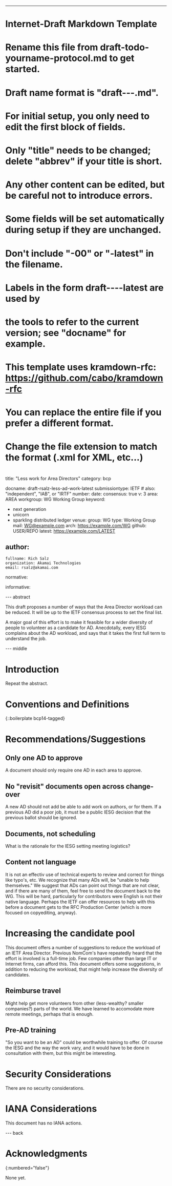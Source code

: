 ---
###
# Internet-Draft Markdown Template
#
# Rename this file from draft-todo-yourname-protocol.md to get started.
# Draft name format is "draft-<yourname>-<workgroup>-<name>.md".
#
# For initial setup, you only need to edit the first block of fields.
# Only "title" needs to be changed; delete "abbrev" if your title is short.
# Any other content can be edited, but be careful not to introduce errors.
# Some fields will be set automatically during setup if they are unchanged.
#
# Don't include "-00" or "-latest" in the filename.
# Labels in the form draft-<yourname>-<workgroup>-<name>-latest are used by
# the tools to refer to the current version; see "docname" for example.
#
# This template uses kramdown-rfc: https://github.com/cabo/kramdown-rfc
# You can replace the entire file if you prefer a different format.
# Change the file extension to match the format (.xml for XML, etc...)
#
###
title: "Less work for Area Directors"
category: bcp

docname: draft-rsalz-less-ad-work-latest
submissiontype: IETF  # also: "independent", "IAB", or "IRTF"
number:
date:
consensus: true
v: 3
area: AREA
workgroup: WG Working Group
keyword:
 - next generation
 - unicorn
 - sparkling distributed ledger
venue:
  group: WG
  type: Working Group
  mail: WG@example.com
  arch: https://example.com/WG
  github: USER/REPO
  latest: https://example.com/LATEST

author:
 -
    fullname: Rich Salz
    organization: Akamai Technologies
    email: rsalz@akamai.com

normative:

informative:


--- abstract

This draft proposes a number of ways that the Area Director workload can
be reduced. It will be up to the IETF consensus process to set the final
list.

A major goal of this effort is to make it feasible for a wider diversity
of people to volunteer as a candidate for AD. Anecdotally, every IESG
complains about the AD workload, and says that it takes the first
full term to understand the job.


--- middle

# Introduction

Repeat the abstract.

# Conventions and Definitions

{::boilerplate bcp14-tagged}

# Recommendations/Suggestions

## Only one AD to approve

A document should only require one AD in each area to approve.

## No "revisit" documents open across change-over

A new AD should not add be able to add work on authors, or for them.
If a previous AD did a poor job, it must be a public IESG decision that
the previous ballot should be ignored.

## Documents, not scheduling

What is the rationale for the IESG setting meeting logistics?

## Content not language

It is not an effectiv use of technical experts to review and correct
for things like typo's, etc.
We recognize that many ADs will, be "unable to help themselves."
We suggest that ADs can point out things that are not clear, and if
there are many of them, feel free to send the document back to the WG.
This will be hard, particularly for contributors were English is not
their native language.
Perhaps the IETF can offer resources to help with this before a document
gets to the RFC Production Center (which is more focused on copyediting,
anyway).

# Increasing the candidate pool

This document offers a number of suggestions to reduce the workload
of an IETF Area Director. Previous NomCom's have repeatedly heard that
the effort is involved is a full-time job. Few companies other than
large IT or Internet firms, can afford this.
This document offers some suggestions, in addition to reducing the workload,
that might help increase the diversity of candidates.

## Reimburse travel

Might help get more volunteers from other (less-wealthy? smaller companies?)
parts of the world.
We have learned to accomodate more remote meetings, perhaps that is enough.

## Pre-AD training

"So you want to be an AD" could be worthwhile training to offer.
Of course the IESG and the way the work vary, and it would have to
be done in consultation with them, but this might be interesting.


# Security Considerations

There are no security considerations.


# IANA Considerations

This document has no IANA actions.


--- back

# Acknowledgments
{:numbered="false"}

None yet.
